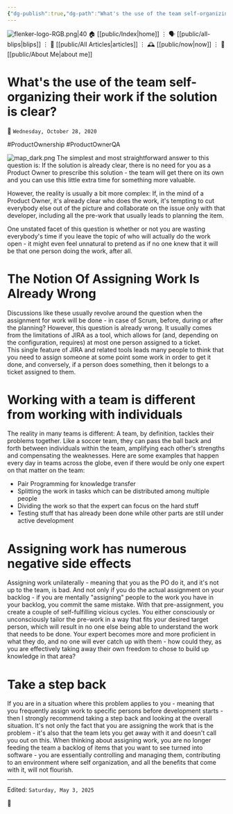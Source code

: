 ```yaml
---
{"dg-publish":true,"dg-path":"What's the use of the team self-organizing their work if the solution is clear?.md","dg-permalink":"po_qa/whats-the-use-of-self-org-if-the-competencies-are-clear/","permalink":"/po_qa/whats-the-use-of-self-org-if-the-competencies-are-clear/","title":"What's the use of the team self-organizing their work if the solution is clear?"}
---
```



<div class="transclusion internal-embed is-loaded"><div class="markdown-embed">




![flenker-logo-RGB.png|40](/img/user/attachments/flenker-logo-RGB.png)
🏠 [[public/Index\|home]]  ⋮ 🗣️ [[public/all-blips\|blips]] ⋮  📝 [[public/All Articles\|articles]]  ⋮ 🕰️ [[public/now\|now]] ⋮ 🪪 [[public/About Me\|about me]]


</div></div>


# What's the use of the team self-organizing their work if the solution is clear?
<p><span>📆 <code>Wednesday, October 28, 2020</code></span></p>
#ProductOwnership #ProductOwnerQA

![map_dark.png](/img/user/attachments/map_dark.png)
The simplest and most straightforward answer to this question is: If the solution is already clear, there is no need for you as a Product Owner to prescribe this solution - the team will get there on its own and you can use this little extra time for something more valuable.

However, the reality is usually a bit more complex: If, in the mind of a Product Owner, it's already clear who does the work, it's tempting to cut everybody else out of the picture and collaborate on the issue only with that developer, including all the pre-work that usually leads to planning the item.

One unstated facet of this question is whether or not you are wasting everybody's time if you leave the topic of who will actually do the work open - it might even feel unnatural to pretend as if no one knew that it will be that one person doing the work, after all.

# The Notion Of Assigning Work Is Already Wrong  
Discussions like these usually revolve around the question when the assignment for work will be done - in case of Scrum, before, during or after the planning? However, this question is already wrong. It usually comes from the limitations of JIRA as a tool, which allows for (and, depending on the configuration, requires) at most one person assigned to a ticket.  
This single feature of JIRA and related tools leads many people to think that you need to assign someone at some point some work in order to get it done, and conversely, if a person does something, then it belongs to a ticket assigned to them.

# Working with a team is different from working with individuals  
The reality in many teams is different: A team, by definition, tackles their problems together. Like a soccer team, they can pass the ball back and forth between individuals within the team, amplifying each other's strengths and compensating the weaknesses.
Here are some examples that happen every day in teams across the globe, even if there would be only one expert on that matter on the team:

- Pair Programming for knowledge transfer
- Splitting the work in tasks which can be distributed among multiple people
- Dividing the work so that the expert can focus on the hard stuff
- Testing stuff that has already been done while other parts are still under active development

# Assigning work has numerous negative side effects  
Assigning work unilaterally - meaning that you as the PO do it, and it's not up to the team, is bad. And not only if you do the actual assignment on your backlog - if you are mentally "assigning" people to the work you have in your backlog, you commit the same mistake.
With that pre-assignment, you create a couple of self-fulfilling vicious cycles. You either consciously or unconsciously tailor the pre-work in a way that fits your desired target person, which will result in no one else being able to understand the work that needs to be done.
Your expert becomes more and more proficient in what they do, and no one will ever catch up with them - how could they, as you are effectively taking away their own freedom to chose to build up knowledge in that area?

# Take a step back  
If you are in a situation where this problem applies to you - meaning that you frequently assign work to specific persons before development starts - then I strongly recommend taking a step back and looking at the overall situation. It's not only the fact that you are assigning the work that is the problem - it's also that the team lets you get away with it and doesn't call you out on this. When thinking about assigning work, you are no longer feeding the team a backlog of items that you want to see turned into software - you are essentially controlling and managing them, contributing to an environment where self organization, and all the benefits that come with it, will not flourish.


- - -
<p><span>Edited: <code>Saturday, May 3, 2025</code></span></p>
👾
